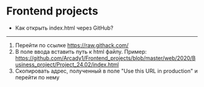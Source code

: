# Frontend projects
* Как открыть index.html через GitHub?
***
1. Перейти по ссылке https://raw.githack.com/
2. В поле ввода вставить путь к html файлу.
Пример: https://github.com/Arcady1/Frontend_projects/blob/master/web/2020/Business_project/Project_24.02/index.html
3. Скопировать адрес, полученный в поле "Use this URL in production" и перейти по нему
